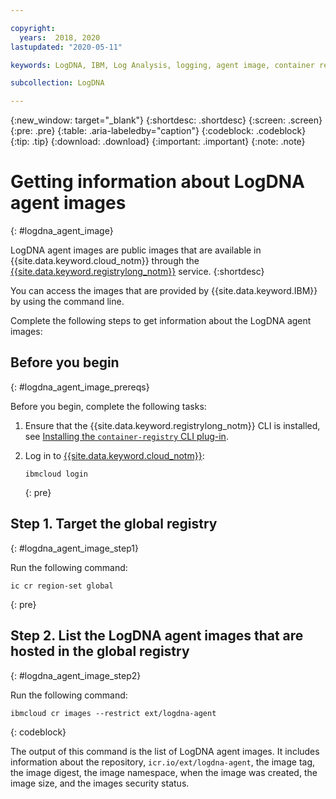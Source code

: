 ```yaml
---

copyright:
  years:  2018, 2020
lastupdated: "2020-05-11"

keywords: LogDNA, IBM, Log Analysis, logging, agent image, container registry, icr

subcollection: LogDNA

---
```


{:new_window: target="_blank"}
{:shortdesc: .shortdesc}
{:screen: .screen}
{:pre: .pre}
{:table: .aria-labeledby="caption"}
{:codeblock: .codeblock}
{:tip: .tip}
{:download: .download}
{:important: .important}
{:note: .note}

# Getting information about LogDNA agent images 
{: #logdna_agent_image}

LogDNA agent images are public images that are available in {{site.data.keyword.cloud_notm}} through the [{{site.data.keyword.registrylong_notm}}](/docs/Registry?topic=registry-getting-started) service.
{:shortdesc}

You can access the images that are provided by {{site.data.keyword.IBM}} by using the command line.

Complete the following steps to get information about the LogDNA agent images:

## Before you begin
{: #logdna_agent_image_prereqs}

Before you begin, complete the following tasks:

1. Ensure that the {{site.data.keyword.registrylong_notm}} CLI is installed, see [Installing the `container-registry` CLI plug-in](/docs/Registry?topic=registry-registry_setup_cli_namespace#cli_namespace_registry_cli_install).

2. Log in to [{{site.data.keyword.cloud_notm}}](/docs/cli/reference/ibmcloud?topic=cloud-cli-ibmcloud_cli#ibmcloud_login):

    ```
    ibmcloud login
    ```
    {: pre}


## Step 1. Target the global registry
{: #logdna_agent_image_step1}

Run the following command:

```
ic cr region-set global
```
{: pre}



## Step 2. List the LogDNA agent images that are hosted in the global registry
{: #logdna_agent_image_step2}

Run the following command:

```
ibmcloud cr images --restrict ext/logdna-agent
```
{: codeblock}

The output of this command is the list of LogDNA agent images. It includes information about the repository, `icr.io/ext/logdna-agent`, the image tag, the image digest, the image namespace, when the image was created, the image size, and the images security status.



